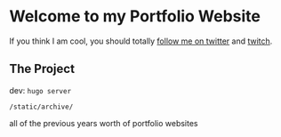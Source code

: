 Welcome to my Portfolio Website
=================

If you think I am cool, you should totally [follow me on twitter](https://twitter.com/n3k0lai) and [twitch](https://twitch.tv/n3k0lai).


The Project
------------

dev: `hugo server`

 `/static/archive/`

all of the previous years worth of portfolio websites